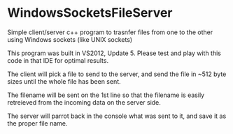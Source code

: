 # WindowsSocketsFileServer
Simple client/server c++ program to trasnfer files from one to the other using Windows sockets (like UNIX sockets)

This program was built in VS2012, Update 5. Please test and play with this code in that IDE for optimal results.

The client will pick a file to send to the server, and send the file in ~512 byte sizes until the whole file has been sent.

The filename will be sent on the 1st line so that the filename is easily retreieved from the incoming data on the server side.

The server will parrot back in the console what was sent to it, and save it as the proper file name.
